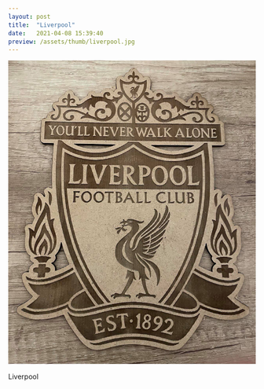 ```yaml
---
layout: post
title:  "Liverpool"
date:   2021-04-08 15:39:40
preview: /assets/thumb/liverpool.jpg
---
```


![Liverpool](/assets/img/liverpool.jpg)

Liverpool
